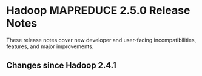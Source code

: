# Hadoop MAPREDUCE 2.5.0 Release Notes

These release notes cover  new developer and user-facing incompatibilities, features, and major improvements.

## Changes since Hadoop 2.4.1




